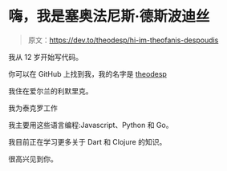 # 嗨，我是塞奥法尼斯·德斯波迪丝

> 原文：<https://dev.to/theodesp/hi-im-theofanis-despoudis>

我从 12 岁开始写代码。

你可以在 GitHub 上找到我，我的名字是 [theodesp](https://github.com/theodesp)

我住在爱尔兰的利默里克。

我为泰克罗工作

我主要用这些语言编程:Javascript、Python 和 Go。

我目前正在学习更多关于 Dart 和 Clojure 的知识。

很高兴见到你。